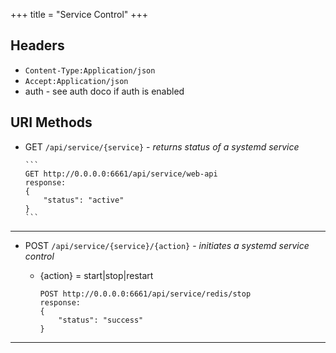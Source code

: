 +++
title = "Service Control"
+++

## Headers
  * `Content-Type:Application/json`
  * `Accept:Application/json`
  * auth - see auth doco if auth is enabled

## URI Methods
* GET `/api/service/{service}` - _returns status of a systemd service_

      ```
      GET http://0.0.0.0:6661/api/service/web-api
      response:
      {
          "status": "active"
      }
      ```
---

* POST `/api/service/{service}/{action}` - _initiates a systemd service control_
  * {action} = start|stop|restart
  
      ```
      POST http://0.0.0.0:6661/api/service/redis/stop
      response:
      {
          "status": "success"
      }
      ```
---
